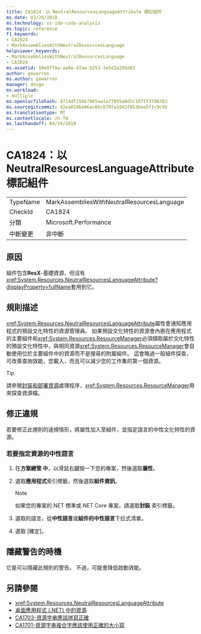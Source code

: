 ```yaml
---
title: CA1824：以 NeutralResourcesLanguageAttribute 標記組件
ms.date: 03/29/2018
ms.technology: vs-ide-code-analysis
ms.topic: reference
f1_keywords:
- CA1824
- MarkAssembliesWithNeutralResourcesLanguage
helpviewer_keywords:
- MarkAssembliesWithNeutralResourcesLanguage
- CA1824
ms.assetid: 10e97f8a-aa6e-47aa-b253-1e5d3a295d82
author: gewarren
ms.author: gewarren
manager: douge
ms.workload:
- multiple
ms.openlocfilehash: 8714df15bb7905aa1a7f895a8d5c197ff3796383
ms.sourcegitcommit: 42ea834b446ac65c679fa1043f853bea5f1c9c95
ms.translationtype: MT
ms.contentlocale: zh-TW
ms.lasthandoff: 04/19/2018
---
```

# <a name="ca1824-mark-assemblies-with-neutralresourceslanguageattribute"></a>CA1824：以 NeutralResourcesLanguageAttribute 標記組件

|||
|-|-|
|TypeName|MarkAssembliesWithNeutralResourcesLanguage|
|CheckId|CA1824|
|分類|Microsoft.Performance|
|中斷變更|非中斷|

## <a name="cause"></a>原因

組件包含**ResX**-基礎資源，但沒有<xref:System.Resources.NeutralResourcesLanguageAttribute?displayProperty=fullName>套用到它。

## <a name="rule-description"></a>規則描述

<xref:System.Resources.NeutralResourcesLanguageAttribute>屬性會通知應用程式的預設文化特性的資源管理員。 如果預設文化特性的資源會內嵌在應用程式的主要組件和<xref:System.Resources.ResourceManager>必須擷取屬於文化特性的預設文化特性中，與相同資源<xref:System.Resources.ResourceManager>會自動使用位於主要組件中的資源而不是搜尋的附屬組件。 這會略過一般組件探查，可改善查詢效能，您載入，而且可以減少您的工作集的第一個資源。

> [!TIP]
> 請參閱[封裝和部署資源](/dotnet/framework/resources/packaging-and-deploying-resources-in-desktop-apps)處理程序，<xref:System.Resources.ResourceManager>用來探查資源檔。

## <a name="fix-violations"></a>修正違規

若要修正此規則的違規情形，將屬性加入至組件，並指定語言的中性文化特性的資源。

### <a name="to-specify-the-neutral-language-for-resources"></a>若要指定資源的中性語言

1. 在**方案總管 中**，以滑鼠右鍵按一下您的專案，然後選取**屬性**。

2. 選取**應用程式**索引標籤，然後選取**組件資訊**。

   > [!NOTE]
   > 如果您的專案的.NET 標準或.NET Core 專案，請選取**封裝** 索引標籤。

3. 選取的語言，從**中性語言**或**組件的中性語言**下拉式清單。

4. 選取 [確定]。

## <a name="when-to-suppress-warnings"></a>隱藏警告的時機

它是可以隱藏此規則的警告。 不過，可能會降低啟動效能。

## <a name="see-also"></a>另請參閱

- <xref:System.Resources.NeutralResourcesLanguageAttribute>
- [桌面應用程式 (.NET) 中的資源](/dotnet/framework/resources/)
- [CA1703-資源字串應該拼寫正確](../code-quality/ca1703-resource-strings-should-be-spelled-correctly.md)
- [CA1701-資源字串複合字應該使用正確的大小寫](../code-quality/ca1701-resource-string-compound-words-should-be-cased-correctly.md)